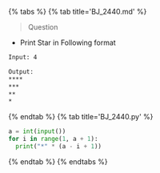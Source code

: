 {% tabs %}
{% tab title='BJ_2440.md' %}

> Question

* Print Star in Following format

```txt
Input: 4

Output:
****
***
**
*
```

{% endtab %}
{% tab title='BJ_2440.py' %}

```py
a = int(input())
for i in range(1, a + 1):
  print("*" * (a - i + 1))
```

{% endtab %}
{% endtabs %}
